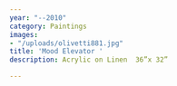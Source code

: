 ```yaml
---
year: "--2010"
category: Paintings
images:
- "/uploads/olivetti881.jpg"
title: 'Mood Elevator '
description: Acrylic on Linen  36”x 32”

---
```

